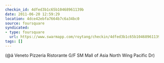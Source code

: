 ```yaml
---
checkin_id: 4dfed3b1c65b10468961139b
date: 2011-06-20 12:59:29
location: 4dce42ebfa7664b7c6a34bc0
source: foursquare
syndicated:
- type: foursquare
  url: https://www.swarmapp.com/roytang/checkin/4dfed3b1c65b10468961139b
tags: []
---
```


 (@ä Veneto Pizzeria Ristorante G/F SM Mall of Asia North Wing Pacific Dr)